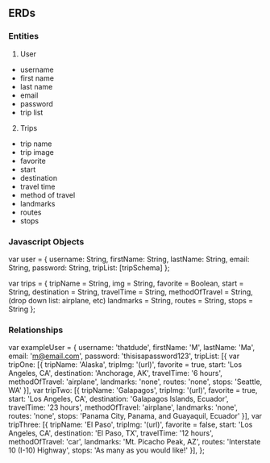 ## ERDs
### Entities
1. User
- username
- first name
- last name
- email
- password
- trip list

2. Trips
- trip name
- trip image
- favorite
- start
- destination
- travel time
- method of travel
- landmarks
- routes
- stops

### Javascript Objects
var user = {
  username: String,
  firstName: String,
  lastName: String,
  email: String,
  password: String,
  tripList: [tripSchema]
};

var trips = {
  tripName = String,
  img = String,
  favorite = Boolean,
  start = String,
  destination = String,
  travelTime = String,
  methodOfTravel = String, (drop down list: airplane, etc)
  landmarks = String,
  routes = String,
  stops = String
};

### Relationships
var exampleUser = {
  username: 'thatdude',
  firstName: 'M',
  lastName: 'Ma',
  email: 'm@email.com',
  password: 'thisisapassword123',
  tripList: [{
    var tripOne: [{
      tripName: 'Alaska',
      tripImg: '(url)',
      favorite = true,
      start: 'Los Angeles, CA',
      destination: 'Anchorage, AK',
      travelTime: '6 hours',
      methodOfTravel: 'airplane',
      landmarks: 'none',
      routes: 'none',
      stops: 'Seattle, WA'
      }],
    var tripTwo: [{
      tripName: 'Galapagos',
      tripImg: '(url)',
      favorite = true,
      start: 'Los Angeles, CA',
      destination: 'Galapagos Islands, Ecuador',
      travelTime: '23 hours',
      methodOfTravel: 'airplane',
      landmarks: 'none',
      routes: 'none',
      stops: 'Panama City, Panama, and Guayaquil, Ecuador'
      }],
    var tripThree: [{
      tripName: 'El Paso',
      tripImg: '(url)',
      favorite = false,
      start: 'Los Angeles, CA',
      destination: 'El Paso, TX',
      travelTime: '12 hours',
      methodOfTravel: 'car',
      landmarks: 'Mt. Picacho Peak, AZ',
      routes: 'Interstate 10 (I-10) Highway',
      stops: 'As many as you would like!'
    }],
};
